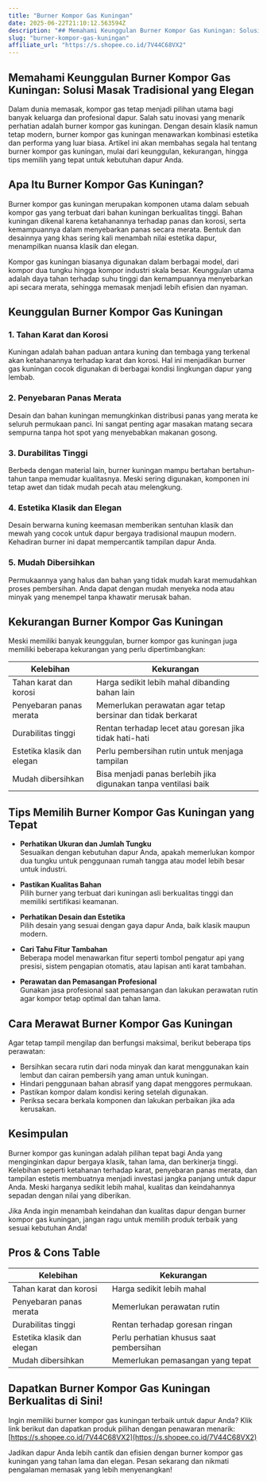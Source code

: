 ```yaml
---
title: "Burner Kompor Gas Kuningan"
date: 2025-06-22T21:10:12.563594Z
description: "## Memahami Keunggulan Burner Kompor Gas Kuningan: Solusi Masak Tradisional yang Elegan..."
slug: "burner-kompor-gas-kuningan"
affiliate_url: "https://s.shopee.co.id/7V44C68VX2"
---
```

## Memahami Keunggulan Burner Kompor Gas Kuningan: Solusi Masak Tradisional yang Elegan

Dalam dunia memasak, kompor gas tetap menjadi pilihan utama bagi banyak keluarga dan profesional dapur. Salah satu inovasi yang menarik perhatian adalah burner kompor gas kuningan. Dengan desain klasik namun tetap modern, burner kompor gas kuningan menawarkan kombinasi estetika dan performa yang luar biasa. Artikel ini akan membahas segala hal tentang burner kompor gas kuningan, mulai dari keunggulan, kekurangan, hingga tips memilih yang tepat untuk kebutuhan dapur Anda.

## Apa Itu Burner Kompor Gas Kuningan?

Burner kompor gas kuningan merupakan komponen utama dalam sebuah kompor gas yang terbuat dari bahan kuningan berkualitas tinggi. Bahan kuningan dikenal karena ketahanannya terhadap panas dan korosi, serta kemampuannya dalam menyebarkan panas secara merata. Bentuk dan desainnya yang khas sering kali menambah nilai estetika dapur, menampilkan nuansa klasik dan elegan.

Kompor gas kuningan biasanya digunakan dalam berbagai model, dari kompor dua tungku hingga kompor industri skala besar. Keunggulan utama adalah daya tahan terhadap suhu tinggi dan kemampuannya menyebarkan api secara merata, sehingga memasak menjadi lebih efisien dan nyaman.

## Keunggulan Burner Kompor Gas Kuningan

### 1. Tahan Karat dan Korosi
Kuningan adalah bahan paduan antara kuning dan tembaga yang terkenal akan ketahanannya terhadap karat dan korosi. Hal ini menjadikan burner gas kuningan cocok digunakan di berbagai kondisi lingkungan dapur yang lembab.

### 2. Penyebaran Panas Merata
Desain dan bahan kuningan memungkinkan distribusi panas yang merata ke seluruh permukaan panci. Ini sangat penting agar masakan matang secara sempurna tanpa hot spot yang menyebabkan makanan gosong.

### 3. Durabilitas Tinggi
Berbeda dengan material lain, burner kuningan mampu bertahan bertahun-tahun tanpa memudar kualitasnya. Meski sering digunakan, komponen ini tetap awet dan tidak mudah pecah atau melengkung.

### 4. Estetika Klasik dan Elegan
Desain berwarna kuning keemasan memberikan sentuhan klasik dan mewah yang cocok untuk dapur bergaya tradisional maupun modern. Kehadiran burner ini dapat mempercantik tampilan dapur Anda.

### 5. Mudah Dibersihkan
Permukaannya yang halus dan bahan yang tidak mudah karat memudahkan proses pembersihan. Anda dapat dengan mudah menyeka noda atau minyak yang menempel tanpa khawatir merusak bahan.

## Kekurangan Burner Kompor Gas Kuningan

Meski memiliki banyak keunggulan, burner kompor gas kuningan juga memiliki beberapa kekurangan yang perlu dipertimbangkan:

| Kelebihan | Kekurangan |
|--------------------------|--------------------------------------------------------|
| Tahan karat dan korosi | Harga sedikit lebih mahal dibanding bahan lain |
| Penyebaran panas merata  | Memerlukan perawatan agar tetap bersinar dan tidak berkarat |
| Durabilitas tinggi      | Rentan terhadap lecet atau goresan jika tidak hati-hati |
| Estetika klasik dan elegan | Perlu pembersihan rutin untuk menjaga tampilan |
| Mudah dibersihkan       | Bisa menjadi panas berlebih jika digunakan tanpa ventilasi baik |

## Tips Memilih Burner Kompor Gas Kuningan yang Tepat

- **Perhatikan Ukuran dan Jumlah Tungku**  
Sesuaikan dengan kebutuhan dapur Anda, apakah memerlukan kompor dua tungku untuk penggunaan rumah tangga atau model lebih besar untuk industri.

- **Pastikan Kualitas Bahan**  
Pilih burner yang terbuat dari kuningan asli berkualitas tinggi dan memiliki sertifikasi keamanan.

- **Perhatikan Desain dan Estetika**  
Pilih desain yang sesuai dengan gaya dapur Anda, baik klasik maupun modern.

- **Cari Tahu Fitur Tambahan**  
Beberapa model menawarkan fitur seperti tombol pengatur api yang presisi, sistem pengapian otomatis, atau lapisan anti karat tambahan.

- **Perawatan dan Pemasangan Profesional**  
Gunakan jasa profesional saat pemasangan dan lakukan perawatan rutin agar kompor tetap optimal dan tahan lama.

## Cara Merawat Burner Kompor Gas Kuningan

Agar tetap tampil mengilap dan berfungsi maksimal, berikut beberapa tips perawatan:

- Bersihkan secara rutin dari noda minyak dan karat menggunakan kain lembut dan cairan pembersih yang aman untuk kuningan.
- Hindari penggunaan bahan abrasif yang dapat menggores permukaan.
- Pastikan kompor dalam kondisi kering setelah digunakan.
- Periksa secara berkala komponen dan lakukan perbaikan jika ada kerusakan.

## Kesimpulan

Burner kompor gas kuningan adalah pilihan tepat bagi Anda yang menginginkan dapur bergaya klasik, tahan lama, dan berkinerja tinggi. Kelebihan seperti ketahanan terhadap karat, penyebaran panas merata, dan tampilan estetis membuatnya menjadi investasi jangka panjang untuk dapur Anda. Meski harganya sedikit lebih mahal, kualitas dan keindahannya sepadan dengan nilai yang diberikan.

Jika Anda ingin menambah keindahan dan kualitas dapur dengan burner kompor gas kuningan, jangan ragu untuk memilih produk terbaik yang sesuai kebutuhan Anda!

## Pros & Cons Table

| Kelebihan                         | Kekurangan                                |
|-----------------------------------|-------------------------------------------|
| Tahan karat dan korosi           | Harga sedikit lebih mahal               |
| Penyebaran panas merata           | Memerlukan perawatan rutin             |
| Durabilitas tinggi               | Rentan terhadap goresan ringan        |
| Estetika klasik dan elegan       | Perlu perhatian khusus saat pembersihan |
| Mudah dibersihkan                | Memerlukan pemasangan yang tepat     |

## Dapatkan Burner Kompor Gas Kuningan Berkualitas di Sini!

Ingin memiliki burner kompor gas kuningan terbaik untuk dapur Anda? Klik link berikut dan dapatkan produk pilihan dengan penawaran menarik: [https://s.shopee.co.id/7V44C68VX2](https://s.shopee.co.id/7V44C68VX2)

Jadikan dapur Anda lebih cantik dan efisien dengan burner kompor gas kuningan yang tahan lama dan elegan. Pesan sekarang dan nikmati pengalaman memasak yang lebih menyenangkan!